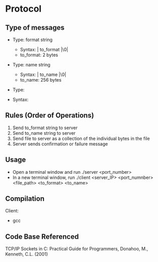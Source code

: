 # Protocol

## Type of messages
- Type: format string
  - Syntax: | to_format |\0|
  - to_format: 2 bytes

- Type: name string
  - Syntax: | to_name |\0|
  - to_name: 256 bytes

- Type: 
- Syntax: 

## Rules (Order of Operations)

1. Send to_format string to server
2. Send to_name string to server
3. Send file to server as a collection of the individual bytes in the file
4. Server sends confirmation or failure message

## Usage
- Open a terminal window and run ./server <port_number>
- In a new terminal window, run ./client <server_IP> <port_numnber> <file_path> <to_format> <to_name>

## Compilation
Client:
- gcc 

## Code Base Referenced
TCP/IP Sockets in C: Practical Guide for Programmers, Donahoo, M., Kenneth, C.L. (2001)